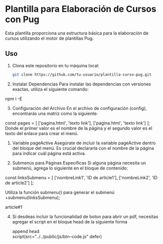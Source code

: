 # Plantilla para Elaboración de Cursos con Pug

Esta plantilla proporciona una estructura básica para la elaboración de cursos utilizando el motor de plantillas Pug.

## Uso

1. Clona este repositorio en tu máquina local:

   ```bash
   git clone https://github.com/tu-usuario/plantilla-curso-pug.git
   ```

2. Instalar Dependencias
   Para instalar las dependencias con versiones exactas, utiliza el siguiente comando:

npm i -E

3. Configuración del Archivo
   En el archivo de configuración (config), encontrarás una matriz como la siguiente:

const pages = [
['pagina.html', 'texto link'],
['pagina.html', 'texto link']
];
Donde el primer valor es el nombre de la página y el segundo valor es el texto del enlace para crear el menú.

1. Variable pageActive
   Asegúrate de incluir la variable pageActive dentro del bloque del menú. Es crucial declararla con el nombre de la página para indicar cuál página está activa.

1. Submenús para Páginas Específicas
   Si alguna página necesita un submenú, agrega lo siguiente en el bloque de contenido:

const linksSubmenu = [
['nombreLink1', 'ID de article1'],
['nombreLink2', 'ID de article2']
];

Utiliza la función submenu() para generar el submenú
+submenu(linksSubmenu);

article#1

4. Si desdeas incluir la funcionalidad de boton para abrir un pdf, necesitas agregar el script en el bloque head de la siguiente forma

   append head  
   script(src="../../public/js/btn-code.js" defer)
